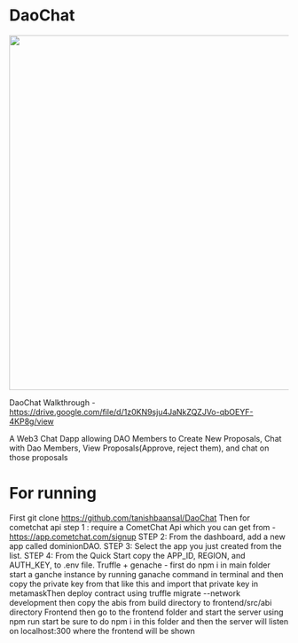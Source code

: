 # DaoChat
<p align="center">
  <img width="786" height="640" src="[https://i.imgur.com/m8q5u2M.gif](https://i.imgur.com/0tilXfh.gif)">
</p>

DaoChat Walkthrough - https://drive.google.com/file/d/1z0KN9sju4JaNkZQZJVo-qbOEYF-4KP8g/view

A Web3 Chat Dapp allowing DAO Members to Create New Proposals, Chat with Dao Members, View Proposals(Approve,
reject them), and chat on those proposals

# For running
First git clone https://github.com/tanishbaansal/DaoChat
Then for cometchat api
step 1 : require a CometChat Api which you can get from - https://app.cometchat.com/signup
STEP 2: From the dashboard, add a new app called dominionDAO.
STEP 3: Select the app you just created from the list.
STEP 4: From the Quick Start copy the APP_ID, REGION, and AUTH_KEY, to .env file.
Truffle + genache -
first do npm i in main folder
start a ganche instance by running ganache command in terminal and then copy the private key from that like this and import that private key in metamaskThen deploy contract using truffle migrate --network development
then copy the abis from build directory to frontend/src/abi directory
Frontend
then go to the frontend folder and start the server using npm run start be sure to do npm i in this folder and then the server will listen on
localhost:300 where the frontend will be shown
